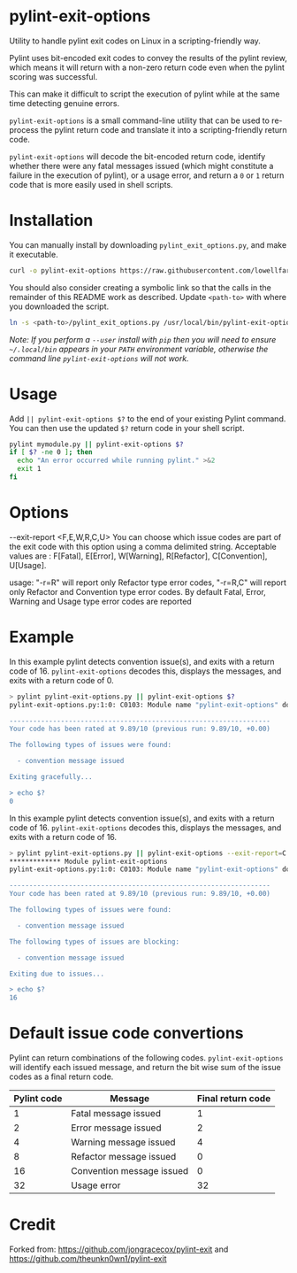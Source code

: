 # pylint-exit-options


Utility to handle pylint exit codes on Linux in a scripting-friendly way.

Pylint uses bit-encoded exit codes to convey the results of the pylint review,
which means it will return with a non-zero return code even when the
pylint scoring was successful.

This can make it difficult to script the execution of pylint while at the same time
detecting genuine errors.

`pylint-exit-options` is a small command-line utility that can be used to re-process
the pylint return code and translate it into a scripting-friendly return code.

`pylint-exit-options` will decode the bit-encoded return code, identify whether there were
any fatal messages issued (which might constitute a failure in the execution of
pylint), or a usage error, and return a `0` or `1` return code that is more easily
used in shell scripts.

# Installation

You can manually install by downloading `pylint_exit_options.py`, and make it executable.

```bash
curl -o pylint-exit-options https://raw.githubusercontent.com/lowellfarrell/pylint-exit-options/master/pylint_exit_options.py && chmod +x pylint_exit_options.py
```

You should also consider creating a symbolic link so that the calls in the remainder of this
README work as described.  Update `<path-to>` with where you downloaded the script.

```bash
ln -s <path-to>/pylint_exit_options.py /usr/local/bin/pylint-exit-options
```

*Note: If you perform a `--user` install with `pip` then you will need to ensure `~/.local/bin` appears in your `PATH`
environment variable, otherwise the command line `pylint-exit-options` will not work.* 

# Usage
Add `|| pylint-exit-options $?` to the end of your existing Pylint command.  You can then
use the updated `$?` return code in your shell script.

```bash
pylint mymodule.py || pylint-exit-options $?
if [ $? -ne 0 ]; then
  echo "An error occurred while running pylint." >&2
  exit 1
fi
```
# Options
--exit-report <F,E,W,R,C,U>
    You can choose which issue codes are part of the exit code with this option using a comma delimited 
string. Acceptable values are : F[Fatal], E[Error], W[Warning], R[Refactor], C[Convention], U[Usage]. 

usage: "-r=R" will report only Refactor type error codes, "-r=R,C" will report only Refactor and Convention 
type error codes. By default Fatal, Error, Warning and Usage type error codes are reported

# Example
In this example pylint detects convention issue(s), and exits with a return code of 16.  `pylint-exit-options` 
decodes this, displays the messages, and exits with a return code of 0.

```bash
> pylint pylint-exit-options.py || pylint-exit-options $?
pylint-exit-options.py:1:0: C0103: Module name "pylint-exit-options" doesn't conform to snake_case naming style (invalid-name)

------------------------------------------------------------------
Your code has been rated at 9.89/10 (previous run: 9.89/10, +0.00)

The following types of issues were found:

  - convention message issued

Exiting gracefully...

> echo $?
0
```

In this example pylint detects convention issue(s), and exits with a return code of 16.  `pylint-exit-options` 
decodes this, displays the messages, and exits with a return code of 16.
```bash
> pylint pylint-exit-options.py || pylint-exit-options --exit-report=C $?
************* Module pylint-exit-options
pylint-exit-options.py:1:0: C0103: Module name "pylint-exit-options" doesn't conform to snake_case naming style (invalid-name)

------------------------------------------------------------------
Your code has been rated at 9.89/10 (previous run: 9.89/10, +0.00)

The following types of issues were found:

  - convention message issued

The following types of issues are blocking:

  - convention message issued

Exiting due to issues...

> echo $?
16
```

# Default issue code convertions
Pylint can return combinations of the following codes.  `pylint-exit-options` will identify each
issued message, and return the bit wise sum of the issue codes as a final return code.

| Pylint code | Message | Final return code |
| ----------- | ------- | ----------------- |
| 1  | Fatal message issued | 1 |
| 2  | Error message issued | 2 |
| 4  | Warning message issued | 4 |
| 8  | Refactor message issued | 0 |
| 16 | Convention message issued | 0 |
| 32 | Usage error | 32 |

# Credit
Forked from: https://github.com/jongracecox/pylint-exit and https://github.com/theunkn0wn1/pylint-exit

